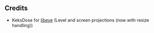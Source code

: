 #

## Credits

- KeksDose for [libeye](https://forum.zdoom.org/viewtopic.php?f=105&t=64566#p1102157) (Level and screen projections (now with resize handling))
